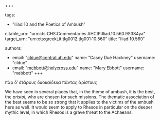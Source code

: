 +++

tags:
- "Iliad 10 and the Poetics of Ambush"

citable_urn: "urn:cts:CHS:Commentaries.AHCIP:Iliad.10.560.9S384ya"
target_urn: "urn:cts:greekLit:tlg0012.tlg001:10.560"
title: "Iliad 10.560"

authors:
- email: "cldue@central.uh.edu"
  name: "Casey Dué Hackney"
  username: "cldue"
- email: "mebbott@holycross.edu"
  name: "Mary Ebbott"
  username: "mebbott"
+++

<p>πὰρ δ’ ἑτάρους δυοκαίδεκα πάντας ἀρίστους </p><p>We have seen in several places that, in the theme of ambush, it is the best, the <em>aristoi</em>, who are chosen for such missions. The thematic association of the best seems to be so strong that it applies to the victims of the ambush here as well. It would seem to apply to Rhesos in particular on the deeper mythic level, in which Rhesos is a grave threat to the Achaeans.  </p>